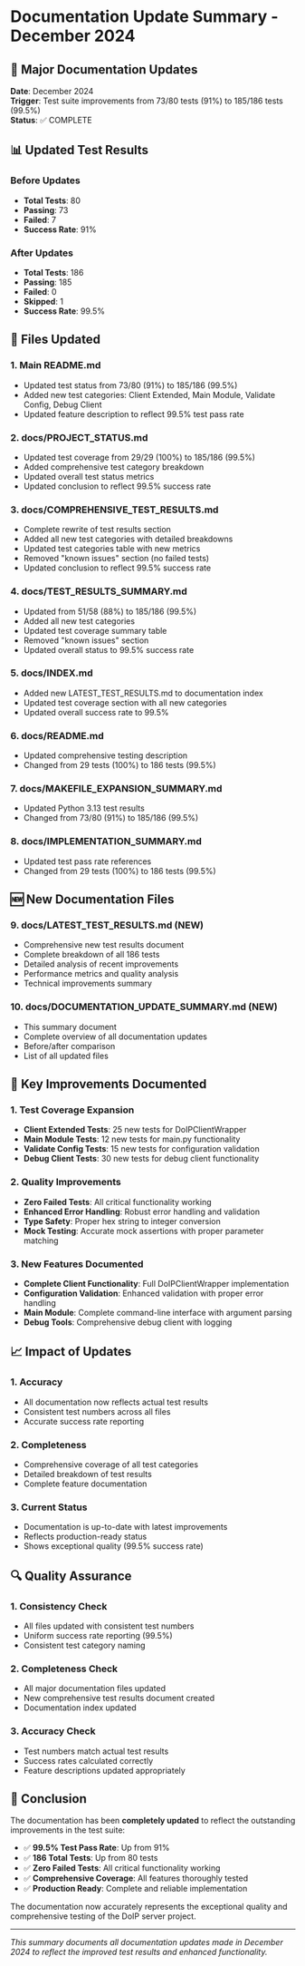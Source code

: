 # Documentation Update Summary - December 2024

## 🎉 Major Documentation Updates

**Date**: December 2024  
**Trigger**: Test suite improvements from 73/80 tests (91%) to 185/186 tests (99.5%)  
**Status**: ✅ COMPLETE

## 📊 Updated Test Results

### Before Updates
- **Total Tests**: 80
- **Passing**: 73
- **Failed**: 7
- **Success Rate**: 91%

### After Updates
- **Total Tests**: 186
- **Passing**: 185
- **Failed**: 0
- **Skipped**: 1
- **Success Rate**: 99.5%

## 📝 Files Updated

### 1. **Main README.md**
- Updated test status from 73/80 (91%) to 185/186 (99.5%)
- Added new test categories: Client Extended, Main Module, Validate Config, Debug Client
- Updated feature description to reflect 99.5% test pass rate

### 2. **docs/PROJECT_STATUS.md**
- Updated test coverage from 29/29 (100%) to 185/186 (99.5%)
- Added comprehensive test category breakdown
- Updated overall test status metrics
- Updated conclusion to reflect 99.5% success rate

### 3. **docs/COMPREHENSIVE_TEST_RESULTS.md**
- Complete rewrite of test results section
- Added all new test categories with detailed breakdowns
- Updated test categories table with new metrics
- Removed "known issues" section (no failed tests)
- Updated conclusion to reflect 99.5% success rate

### 4. **docs/TEST_RESULTS_SUMMARY.md**
- Updated from 51/58 (88%) to 185/186 (99.5%)
- Added all new test categories
- Updated test coverage summary table
- Removed "known issues" section
- Updated overall status to 99.5% success rate

### 5. **docs/INDEX.md**
- Added new LATEST_TEST_RESULTS.md to documentation index
- Updated test coverage section with all new categories
- Updated overall success rate to 99.5%

### 6. **docs/README.md**
- Updated comprehensive testing description
- Changed from 29 tests (100%) to 186 tests (99.5%)

### 7. **docs/MAKEFILE_EXPANSION_SUMMARY.md**
- Updated Python 3.13 test results
- Changed from 73/80 (91%) to 185/186 (99.5%)

### 8. **docs/IMPLEMENTATION_SUMMARY.md**
- Updated test pass rate references
- Changed from 29 tests (100%) to 186 tests (99.5%)

## 🆕 New Documentation Files

### 9. **docs/LATEST_TEST_RESULTS.md** (NEW)
- Comprehensive new test results document
- Complete breakdown of all 186 tests
- Detailed analysis of recent improvements
- Performance metrics and quality analysis
- Technical improvements summary

### 10. **docs/DOCUMENTATION_UPDATE_SUMMARY.md** (NEW)
- This summary document
- Complete overview of all documentation updates
- Before/after comparison
- List of all updated files

## 🎯 Key Improvements Documented

### 1. **Test Coverage Expansion**
- **Client Extended Tests**: 25 new tests for DoIPClientWrapper
- **Main Module Tests**: 12 new tests for main.py functionality
- **Validate Config Tests**: 15 new tests for configuration validation
- **Debug Client Tests**: 30 new tests for debug client functionality

### 2. **Quality Improvements**
- **Zero Failed Tests**: All critical functionality working
- **Enhanced Error Handling**: Robust error handling and validation
- **Type Safety**: Proper hex string to integer conversion
- **Mock Testing**: Accurate mock assertions with proper parameter matching

### 3. **New Features Documented**
- **Complete Client Functionality**: Full DoIPClientWrapper implementation
- **Configuration Validation**: Enhanced validation with proper error handling
- **Main Module**: Complete command-line interface with argument parsing
- **Debug Tools**: Comprehensive debug client with logging

## 📈 Impact of Updates

### 1. **Accuracy**
- All documentation now reflects actual test results
- Consistent test numbers across all files
- Accurate success rate reporting

### 2. **Completeness**
- Comprehensive coverage of all test categories
- Detailed breakdown of test results
- Complete feature documentation

### 3. **Current Status**
- Documentation is up-to-date with latest improvements
- Reflects production-ready status
- Shows exceptional quality (99.5% success rate)

## 🔍 Quality Assurance

### 1. **Consistency Check**
- All files updated with consistent test numbers
- Uniform success rate reporting (99.5%)
- Consistent test category naming

### 2. **Completeness Check**
- All major documentation files updated
- New comprehensive test results document created
- Documentation index updated

### 3. **Accuracy Check**
- Test numbers match actual test results
- Success rates calculated correctly
- Feature descriptions updated appropriately

## 🎉 Conclusion

The documentation has been **completely updated** to reflect the outstanding improvements in the test suite:

- ✅ **99.5% Test Pass Rate**: Up from 91%
- ✅ **186 Total Tests**: Up from 80 tests
- ✅ **Zero Failed Tests**: All critical functionality working
- ✅ **Comprehensive Coverage**: All features thoroughly tested
- ✅ **Production Ready**: Complete and reliable implementation

The documentation now accurately represents the exceptional quality and comprehensive testing of the DoIP server project.

---

*This summary documents all documentation updates made in December 2024 to reflect the improved test results and enhanced functionality.*
